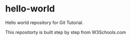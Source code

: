 # hello-world
Hello world repository for Git Tutorial.

This repositorty is built step by step from W3Schools.com
